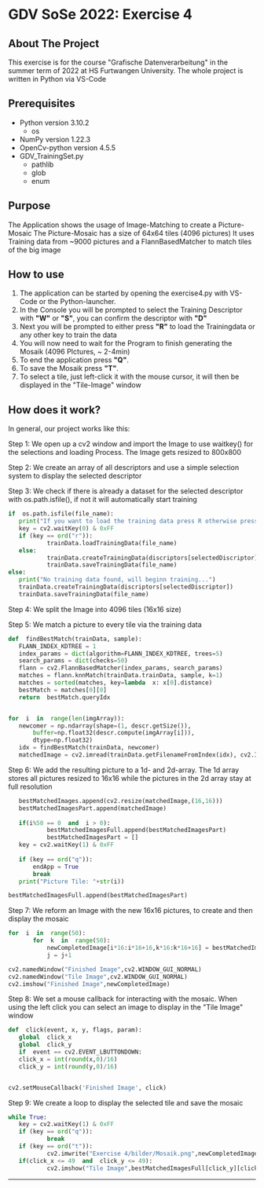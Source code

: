  
# GDV SoSe 2022: Exercise 4  
  

## About The Project   
  

This exercise is for the course "Grafische Datenverarbeitung" in the summer term of 2022 at HS Furtwangen University.  The whole project is written in Python via VS-Code   
    
  

## Prerequisites   
  

+ Python version 3.10.2   
	+ os
+ NumPy version 1.22.3   
+ OpenCv-python version  4.5.5   
+ GDV_TrainingSet.py
	+ pathlib
	+ glob
	+ enum



## Purpose   
  

The Application shows the usage of Image-Matching to create a Picture-Mosaic
The Picture-Mosaic has a size of 64x64 tiles (4096 pictures)
It uses Training data from ~9000 pictures and a FlannBasedMatcher to match tiles of the big image
  

## How to use   
  

1. The application can be started by opening the exercise4.py with VS-Code or the Python-launcher.   
2. In the Console you will be prompted to select the Training Descriptor with **"W"** or **"S"**, you can confirm the descriptor with **"D"**
3. Next you will be prompted to either press **"R"** to load the Trainingdata or any other key to train the data
4. You will now need to wait for the Program to finish generating the Mosaik (4096 PIctures, ~ 2-4min)
5. To end the application press **"Q"**.   
6. To save the Mosaik press **"T"**.   
7. To select a tile, just left-click it with the mouse cursor, it will then be displayed in the  "Tile-Image" window
    
  
  

## How does it work?   
    

In general, our project works like this:  
  
Step 1:  We open up a cv2 window and import the Image to use waitkey() for the selections and loading Process. The Image gets resized to 800x800

Step 2: We create an array of all descriptors and use a simple selection system to display the selected     		   		 descriptor

Step 3:  We check if there is already a dataset for the selected descriptor with os.path.isfile(), if not it will automatically start training 

 ```python
 if  os.path.isfile(file_name):
	print("If you want to load the training data press R otherwise press any other key")
	key = cv2.waitKey(0) & 0xFF
	if (key == ord("r")):
			trainData.loadTrainingData(file_name)
	else:
			trainData.createTrainingData(discriptors[selectedDiscriptor])
			trainData.saveTrainingData(file_name)
else:
	print("No training data found, will beginn training...")
	trainData.createTrainingData(discriptors[selectedDiscriptor])
	trainData.saveTrainingData(file_name)

```

Step 4: We split the Image into 4096 tiles (16x16 size)

Step 5: We match a picture to every tile via the training data

 ```python
def  findBestMatch(trainData, sample):
	FLANN_INDEX_KDTREE = 1
	index_params = dict(algorithm=FLANN_INDEX_KDTREE, trees=5)
	search_params = dict(checks=50)
	flann = cv2.FlannBasedMatcher(index_params, search_params)
	matches = flann.knnMatch(trainData.trainData, sample, k=1)
	matches = sorted(matches, key=lambda  x: x[0].distance)
	bestMatch = matches[0][0]
	return  bestMatch.queryIdx


for  i  in  range(len(imgArray)):
	newcomer = np.ndarray(shape=(1, descr.getSize()),
		buffer=np.float32(descr.compute(imgArray[i])),
		dtype=np.float32)
	idx = findBestMatch(trainData, newcomer)
	matchedImage = cv2.imread(trainData.getFilenameFromIndex(idx), cv2.IMREAD_COLOR)

```

Step 6:  We add the resulting picture to a 1d- and  2d-array. The 1d array stores all pictures resized to 16x16 while the pictures in the 2d array stay at full resolution

 ```python
	bestMatchedImages.append(cv2.resize(matchedImage,(16,16)))
	bestMatchedImagesPart.append(matchedImage)
	
	if(i%50 == 0  and  i > 0):
			bestMatchedImagesFull.append(bestMatchedImagesPart)
			bestMatchedImagesPart = []
	key = cv2.waitKey(1) & 0xFF
	
	if (key == ord("q")):
		endApp = True
		break
	print("Picture Tile: "+str(i))

bestMatchedImagesFull.append(bestMatchedImagesPart)
```

Step 7: We reform an Image with the new 16x16 pictures, to create and then display the mosaic

 ```python
for  i  in  range(50):
		for  k  in  range(50):
			newCompletedImage[i*16:i*16+16,k*16:k*16+16] = bestMatchedImages[j]
			j = j+1

cv2.namedWindow("Finished Image",cv2.WINDOW_GUI_NORMAL)
cv2.namedWindow("Tile Image",cv2.WINDOW_GUI_NORMAL)
cv2.imshow("Finished Image",newCompletedImage)
```

Step  8: We set a mouse callback for interacting with the mosaic. When using the left click you can select an image to display in the "Tile Image" window

 ```python
def  click(event, x, y, flags, param):
	global  click_x
	global  click_y
	if  event == cv2.EVENT_LBUTTONDOWN:
	click_x = int(round(x,0)/16)
	click_y = int(round(y,0)/16)


cv2.setMouseCallback('Finished Image', click)
```

Step 9: We create a loop to display the selected tile and save the mosaic

 ```python
while True:
	key = cv2.waitKey(1) & 0xFF
	if (key == ord("q")):
			break
	if (key == ord("t")):
			cv2.imwrite("Exercise 4/bilder/Mosaik.png",newCompletedImage)
	if(click_x <= 49  and  click_y <= 49):
			cv2.imshow("Tile Image",bestMatchedImagesFull[click_y][click_x-1])
```

---  
